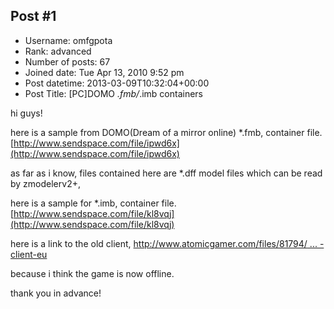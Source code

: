 ## Post #1
- Username: omfgpota
- Rank: advanced
- Number of posts: 67
- Joined date: Tue Apr 13, 2010 9:52 pm
- Post datetime: 2013-03-09T10:32:04+00:00
- Post Title: [PC]DOMO *.fmb/*.imb containers

hi guys!

here is a sample from DOMO(Dream of a mirror online) *.fmb, container file. 
[http://www.sendspace.com/file/ipwd6x](http://www.sendspace.com/file/ipwd6x)

as far as i know, files contained here are *.dff model files which can be read by zmodelerv2+, 

here is a sample for *.imb, container file. 
[http://www.sendspace.com/file/kl8vqj](http://www.sendspace.com/file/kl8vqj)

here is a link to the old client,
[http://www.atomicgamer.com/files/81794/ ... -client-eu](http://www.atomicgamer.com/files/81794/dream-of-mirror-online-client-eu)

because i think the game is now offline.

thank you in advance!
